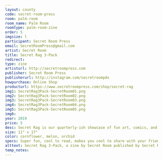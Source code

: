 ```yaml
---
layout: county 
code: secret-room-press
room: palm-room
room_name: Palm Room
roomtype: palm-room-zine
order: 5
imgsize: l
participant: Secret Room Press
email: SecretRoomPress@gmail.com
artist: Secret Room
title: Secret Rag 3-Pack
redirect: 
type: zine
artisturl: http://secretroompress.com
publisher: Secret Room Press
publisherurl: http://instagram.com/secretroompdx
howpurchase: Online Shop
producturl: https://www.secretroompress.com/shop/secret-rag
img1: SecretRag3Pack-SecretRoom01.png
img2: SecretRag3Pack-SecretRoom02.png
img3: SecretRag3Pack-SecretRoom03.png
img4: SecretRag3Pack-SecretRoom04.png
img5: SecretRag3Pack-SecretRoom05.png
img6: 
year: 2019
price: 5
desc: Secret Rag is our quarterly-ish showcase of fun art, comics, and activities. Each issue is risograph printed on a sheet of colorful 11x17 paper at Secret Room H.Q. in Portland, Oregon.
size: 11" x 17"
color: cornflower, melon, orchid
specs: Super fun, cool to read, makes you cool to share with your friends.
alttext: Secret Rag 3-Pack, a zine by Secret Room published by Secret Room Press.
temp_notes: 
---
```

